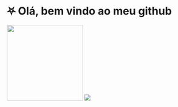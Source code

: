 </font><h1>⛧ Olá, bem vindo ao meu github</h1></font>
<div style="align="center">
	<img style="height: 200px" src="https://github-readme-stats.vercel.app/api/top-langs/?username=MrZkexe&layout=compact&langs_count=7&theme=gotham">
	<img src="https://github-readme-stats.vercel.app/api?username=MrZkexe&show_icons=true&theme=gotham&include_all_commits=true&count_private=true">
</div>
